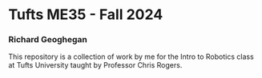 # Tufts ME35 - Fall 2024

### Richard Geoghegan

This repository is a collection of work by me for the Intro to Robotics class at Tufts University taught by Professor Chris Rogers.
